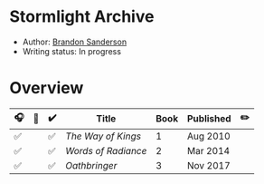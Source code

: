 # Stormlight Archive

- Author: [Brandon Sanderson](../../authors.md#brandon-sanderson)
- Writing status: In progress

# Overview

| 🎧 | 📱 | ✔️ | Title | Book | Published | ✏️ |
| - | - | - | - | - | - | - |
| ✅ | | ✅ | _The Way of Kings_ | 1 | Aug 2010 | |
| ✅ | | ✅ | _Words of Radiance_ | 2 | Mar 2014 | |
| ✅ | | ✅ | _Oathbringer_ | 3 | Nov 2017 | |
